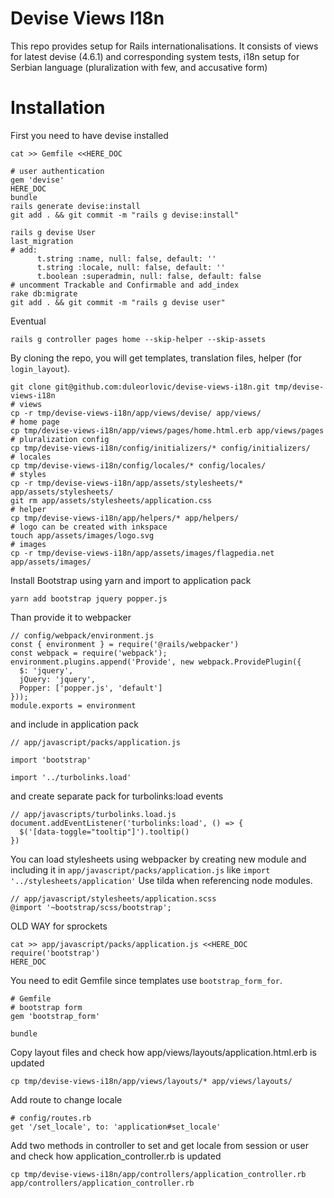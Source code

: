 # Devise Views I18n

This repo provides setup for Rails internationalisations. It consists of views
for latest devise (4.6.1) and corresponding system tests, i18n setup for Serbian
language (pluralization with few, and accusative form)

# Installation

First you need to have devise installed

```
cat >> Gemfile <<HERE_DOC

# user authentication
gem 'devise'
HERE_DOC
bundle
rails generate devise:install
git add . && git commit -m "rails g devise:install"

rails g devise User
last_migration
# add:
      t.string :name, null: false, default: ''
      t.string :locale, null: false, default: ''
      t.boolean :superadmin, null: false, default: false
# uncomment Trackable and Confirmable and add_index
rake db:migrate
git add . && git commit -m "rails g devise user"
```
Eventual
```
rails g controller pages home --skip-helper --skip-assets
```

By cloning the repo, you will get templates, translation files, helper (for
`login_layout`).

```
git clone git@github.com:duleorlovic/devise-views-i18n.git tmp/devise-views-i18n
# views
cp -r tmp/devise-views-i18n/app/views/devise/ app/views/
# home page
cp tmp/devise-views-i18n/app/views/pages/home.html.erb app/views/pages
# pluralization config
cp tmp/devise-views-i18n/config/initializers/* config/initializers/
# locales
cp tmp/devise-views-i18n/config/locales/* config/locales/
# styles
cp -r tmp/devise-views-i18n/app/assets/stylesheets/* app/assets/stylesheets/
git rm app/assets/stylesheets/application.css
# helper
cp tmp/devise-views-i18n/app/helpers/* app/helpers/
# logo can be created with inkspace
touch app/assets/images/logo.svg
# images
cp -r tmp/devise-views-i18n/app/assets/images/flagpedia.net app/assets/images/
```

Install Bootstrap using yarn and import to application pack

```
yarn add bootstrap jquery popper.js
```

Than provide it to webpacker

```
// config/webpack/environment.js
const { environment } = require('@rails/webpacker')
const webpack = require('webpack');
environment.plugins.append('Provide', new webpack.ProvidePlugin({
  $: 'jquery',
  jQuery: 'jquery',
  Popper: ['popper.js', 'default']
}));
module.exports = environment
```

and include in application pack

```
// app/javascript/packs/application.js

import 'bootstrap'

import '../turbolinks.load'
```
and create separate pack for turbolinks:load events

```
// app/javascripts/turbolinks.load.js
document.addEventListener('turbolinks:load', () => {
  $('[data-toggle="tooltip"]').tooltip()
})
```

You can load stylesheets using webpacker by creating new module and including it
in `app/javascript/packs/application.js` like `import '../stylesheets/application'`
Use tilda when referencing node modules.

~~~
// app/javascript/stylesheets/application.scss
@import '~bootstrap/scss/bootstrap';
~~~

OLD WAY for sprockets
```
cat >> app/javascript/packs/application.js <<HERE_DOC
require('bootstrap')
HERE_DOC
```

You need to edit Gemfile since templates use `bootstrap_form_for`.

```
# Gemfile
# bootstrap form
gem 'bootstrap_form'

bundle
```

Copy layout files and check how app/views/layouts/application.html.erb is
updated

```
cp tmp/devise-views-i18n/app/views/layouts/* app/views/layouts/
```

Add route to change locale

```
# config/routes.rb
get '/set_locale', to: 'application#set_locale'
```

Add two methods in controller to set and get locale from session or user and
check how application_controller.rb is updated

```
cp tmp/devise-views-i18n/app/controllers/application_controller.rb app/controllers/application_controller.rb
```

